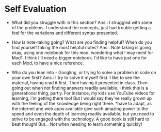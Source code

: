 # Self Evaluation

- What did you struggle with in this section?
  Ans.: I struggled with some of the problems. I understood the
  concepts, just had trouble getting a feel for the variations
  and different syntax presented.

- How is note-taking going? What are you finding helpful? When do you find yourself taking the most helpful notes?
  Ans.: Note taking is going okay, using one notebook for this mod,
  wondering what I may need for Mod1. I think I'll need a bigger
  notebook. I'd like to have just one for each Mod, to have a nice
  reference.

- Wha do you lean into - Googling, or trying to solve a problem in code on your own first?
   Ams.: I try to solve it myself first. I like to see the material, having
   read it first. Then having it presented in class. Then going out
   when not finding answers readily available. I think this is a
   generational thing, partly. For instance, my kids use YouTube videos
   for learning, i'm getting there too! But I would say they've really
   grown up with the feeling of the knowledge being right there. *have to adapt, as the internet and web apps available give such amazing power
   to the speed and even the depth of learning readily available, but you
   need to strive to be engaged with the technology. A good book is still hard to beat though! But... Not when needing to learn something quickly!
